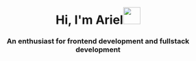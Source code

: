 <h1 align="center">Hi, I'm Ariel<img src="https://media.giphy.com/media/QUWkevP5G8qEWOpOag/giphy.gif" width="40" height="40" />
</h1>
<h3 align="center">An enthusiast for frontend development and fullstack development</h3>
<!---
arielkwak/arielkwak is a ✨ special ✨ repository because its `README.md` (this file) appears on your GitHub profile.
You can click the Preview link to take a look at your changes.
--->
 